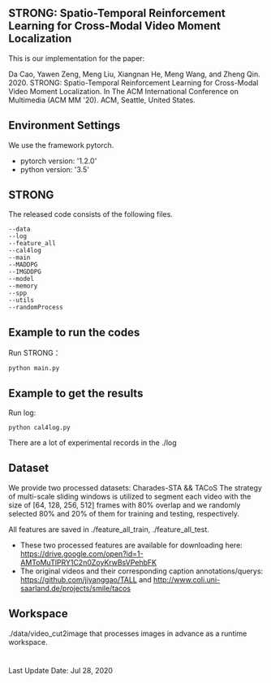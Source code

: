 ## STRONG: Spatio-Temporal Reinforcement Learning for Cross-Modal Video Moment Localization
This is our implementation for the paper:

Da Cao, Yawen Zeng, Meng Liu, Xiangnan He, Meng Wang, and Zheng Qin. 2020. STRONG: Spatio-Temporal Reinforcement Learning for Cross-Modal Video Moment Localization. In The ACM International Conference on Multimedia (ACM MM '20). ACM, Seattle, United States.

## Environment Settings
We use the framework pytorch.

* pytorch version: '1.2.0'
* python version: '3.5'

## STRONG
The released code consists of the following files.
```
--data
--log
--feature_all
--cal4log
--main
--MADDPG
--IMGDDPG
--model
--memory
--spp
--utils
--randomProcess
```

## Example to run the codes
Run STRONG：
```
python main.py
```

## Example to get the results
Run log:
```
python cal4log.py
```
There are a lot of experimental records in the ./log

## Dataset
We provide two processed datasets: Charades-STA && TACoS
The strategy of multi-scale sliding windows is utilized to segment each video with the size of [64, 128, 256, 512] frames with 80% overlap and we randomly selected 80% and 20% of them for training and testing, respectively.

All features are saved in ./feature_all_train, ./feature_all_test. 
* These two processed features are available for downloading here: https://drive.google.com/open?id=1-AMToMuTlPRY1C2n0ZoyKrwBsVPehbFK
* The original videos and their corresponding caption annotations/querys: https://github.com/jiyanggao/TALL and http://www.coli.uni-saarland.de/projects/smile/tacos

## Workspace
./data/video_cut2image that processes images in advance as a runtime workspace.

#


Last Update Date: Jul 28, 2020
